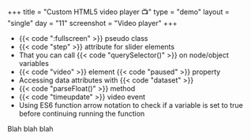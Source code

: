 +++
title = "Custom HTML5 video player 📺"
type = "demo"
layout = "single"
day = "11"
screenshot = "Video player"
+++

* {{< code ":fullscreen" >}} pseudo class
* {{< code "step" >}} attribute for slider elements
* That you can call {{< code "querySelector()" >}} on node/object variables
* {{< code "video" >}} element {{< code "paused" >}} property
* Accessing data attributes with {{< code "dataset" >}}
* {{< code "parseFloat()" >}} method
* {{< code "timeupdate" >}} video event
* Using ES6 function arrow notation to check if a variable is set to true before continuing running the function

Blah blah blah
